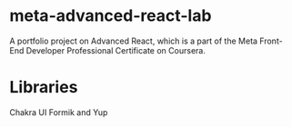 # meta-advanced-react-lab
A portfolio project on Advanced React, which is a part of the Meta Front-End Developer Professional Certificate on Coursera.
# Libraries
Chakra UI
Formik and Yup
